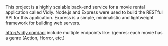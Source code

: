 This project is a highly scalable back-end service for a movie rental application called Vidly.
Node.js and Express were used to build the RESTful API for this application.
Express is a simple, minimalistic and lightweight framework for building web servers.

http://vidly.com/api include multiple endpoints like:
/genres: each movie has a genre (Action, Horror, etc.)




